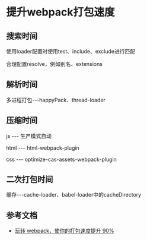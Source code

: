# 提升webpack打包速度
## 搜索时间
使用loader配置时使用test、include、exclude进行匹配

合理配置resolve，例如别名、extensions

## 解析时间
多进程打包---happyPack、thread-loader

## 压缩时间
js --- 生产模式自动

html --- html-webpack-plugin

css --- optimize-cas-assets-webpack-plugin

## 二次打包时间
缓存---cache-loader、babel-loader中的cacheDirectory

## 参考文档
* [玩转 webpack，使你的打包速度提升 90%](https://juejin.cn/post/6844904071736852487#heading-26)
